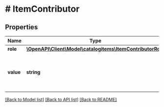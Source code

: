 # # ItemContributor

## Properties

Name | Type | Description | Notes
------------ | ------------- | ------------- | -------------
**role** | [**\OpenAPI\Client\Model\catalogitems\ItemContributorRole**](ItemContributorRole.md) |  |
**value** | **string** | Name of the contributor, such as Jane Austen. |

[[Back to Model list]](../../README.md#models) [[Back to API list]](../../README.md#endpoints) [[Back to README]](../../README.md)
